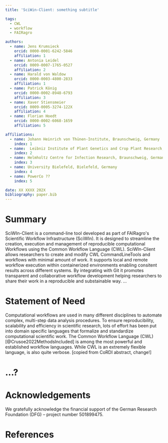```yaml
---
title: 'SciWin-Client: something subtitle'

tags:
  - CWL
  - workflow
  - FAIRagro

authors:
  - name: Jens Krumsieck
    orcid: 0000-0001-6242-5846
    affiliation: 1
  - name: Antonia Leidel
    orcid: 0009-0007-1765-0527
    affiliation: 2
  - name: Harald von Waldow
    orcid: 0000-0003-4800-2833
    affiliation: 1
  - name: Patrick König
    orcid: 0000-0002-8948-6793
    affiliation: 3
  - name: Xaver Stiensmeier
    orcid: 0009-0005-3274-122X
    affiliation: 4
  - name: Florian Hoedt
    orcid: 0000-0002-6068-1659
    affiliation: 5

affiliations:
  - name: Johann Heinrich von Thünen-Institute, Braunschweig, Germany
    index: 1
  - name:  Leibniz Institute of Plant Genetics and Crop Plant Research, Gatersleben, Germany
    index: 2
  - name: Helmholtz Centre for Infection Research, Braunschweig, Germany
    index: 3
  - name: University Bielefeld, Bielefeld, Germany
    index: 4
  - name: PowerCo ??
    index: 5

date: XX XXXX 202X
bibliography: paper.bib
---
```


# Summary
SciWIn-Client is a command-line tool developed as part of FAIRagro's Scientific Workflow Infrastructure (SciWIn). It is designed to streamline the creation, execution and management of reproducible computational Workflows using the Common Workflow Language (CWL).
SciWIn-Client allows researchers to create and modify CWL CommandLineTools and workflows with minimal amount of work. It supports local and remote workflow execution within containerized environments enabling consitent results across different systems.
By integrating with Git it promotes transparent and collaborative workflow development helping researchers to share their work in a reproducible and substainable way.
...

# Statement of Need
Computational workflows are used in many different disciplines to automate complex, multi-step data analysis procedures. To ensure reproducibility, scalability and efficiency in scientific research, lots of effort has been put into domain specific languages that formalize and standardize computational scientific work. The Common Workflow Language (CWL)[@Crusoe2022MethodsIncluded] is among the most powerful and established workflow languages. While CWL is an extremely flexible language, is also quite verbose.  [copied from CoRDI abstract, change!]

# ...?

# Acknowledgements 
We gratefully acknowledge the financial support of the German Research Foundation (DFG) – project number 501899475.

# References